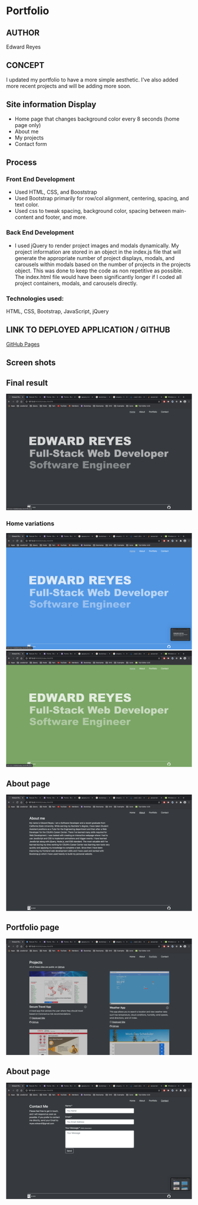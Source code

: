 
# Portfolio

## AUTHOR

Edward Reyes

## CONCEPT
I updated my portfolio to have a more simple aesthetic. I've also added more recent projects and will be adding more soon.

## Site information Display
  * Home page that changes background color every 8 seconds (home page only)
  * About me
  * My projects
  * Contact form

## Process
  ### Front End Development
  * Used HTML, CSS, and Booststrap
  * Used Bootstrap primarily for row/col alignment, centering, spacing, and text    color.
  * Used css to tweak spacing, background color, spacing between main-content and footer, and more.
    
  ### Back End Development
  * I used jQuery to render project images and modals dynamically. My project information are stored in an object in the index.js file that will generate the appropriate number of project displays, modals, and carousels within modals based on the number of projects in the projects object. This was done to keep the code as non repetitive as possible. The index.html file would have been significantly longer if I coded all project containers, modals, and carousels directly.

### Technologies used:  
  HTML, CSS, Bootstrap, JavaScript, jQuery

## LINK TO DEPLOYED APPLICATION / GITHUB

[GitHub Pages](https://edwardreyes29.github.io/portfolio/)

## Screen shots

## Final result
![Final-result](assets/home.png)

### Home variations
![home-blue](assets/home-blue.png)
![home-green](assets/home-green.png)

## About page
![about](assets/about.png)

## Portfolio page
![portfolio](assets/portfolio.png)

## About page
![contact](assets/contact.png)